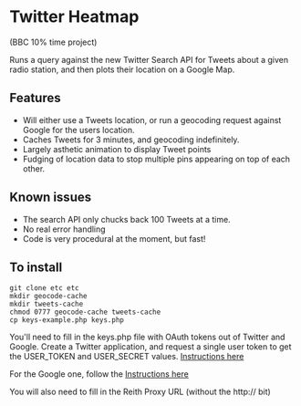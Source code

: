 # Twitter Heatmap

(BBC 10% time project)

Runs a query against the new Twitter Search API for Tweets about a given radio station, and then plots
their location on a Google Map.

## Features

- Will either use a Tweets location, or run a geocoding request against Google for the users location.
- Caches Tweets for 3 minutes, and geocoding indefinitely.
- Largely asthetic animation to display Tweet points
- Fudging of location data to stop multiple pins appearing on top of each other.

## Known issues

- The search API only chucks back 100 Tweets at a time.
- No real error handling
- Code is very procedural at the moment, but fast!

## To install

	git clone etc etc
	mkdir geocode-cache
	mkdir tweets-cache
	chmod 0777 geocode-cache tweets-cache
	cp keys-example.php keys.php

You'll need to fill in the keys.php file with OAuth tokens out of Twitter and Google.
Create a Twitter application, and request a single user token to get the USER_TOKEN and USER_SECRET
values. [Instructions here](https://dev.twitter.com/docs/auth/oauth/single-user-with-examples)

For the Google one, follow the [Instructions here](https://developers.google.com/maps/documentation/javascript/tutorial#api_key)

You will also need to fill in the Reith Proxy URL (without the http:// bit)